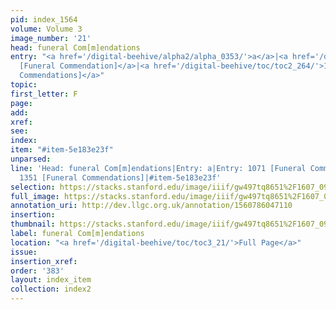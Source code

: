 ```yaml
---
pid: index_1564
volume: Volume 3
image_number: '21'
head: funeral Com[m]endations
entry: "<a href='/digital-beehive/alpha2/alpha_0353/'>a</a>|<a href='/digital-beehive/toc/toc2_208/'>1071
  [Funeral Commendation]</a>|<a href='/digital-beehive/toc/toc2_264/'>1351 [Funeral
  Commendations]</a>"
topic: 
first_letter: F
page: 
add: 
xref: 
see: 
index: 
item: "#item-5e183e23f"
unparsed: 
line: 'Head: funeral Com[m]endations|Entry: a|Entry: 1071 [Funeral Commendation]|Entry:
  1351 [Funeral Commendations]|#item-5e183e23f'
selection: https://stacks.stanford.edu/image/iiif/gw497tq8651%2F1607_0964/1567,936,792,165/full/0/default.jpg
full_image: https://stacks.stanford.edu/image/iiif/gw497tq8651%2F1607_0964/full/full/0/default.jpg
annotation_uri: http://dev.llgc.org.uk/annotation/1560786047110
insertion: 
thumbnail: https://stacks.stanford.edu/image/iiif/gw497tq8651%2F1607_0964/1567,936,792,165/150,/0/default.jpg
label: funeral Com[m]endations
location: "<a href='/digital-beehive/toc/toc3_21/'>Full Page</a>"
issue: 
insertion_xref: 
order: '383'
layout: index_item
collection: index2
---
```

